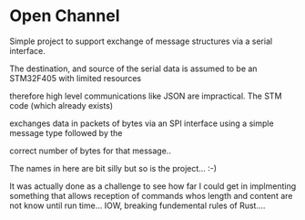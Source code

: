 # Open Channel

Simple project to support exchange of message structures via a serial interface.

The destination, and source of the serial data is assumed to be an STM32F405 with limited resources

therefore high level communications like JSON are impractical. The STM code (which already exists)

exchanges data in packets of bytes via an SPI interface using a simple message type followed by the

correct number of bytes for that message..

The names in here are bit silly but so is the project...  :-)

It was actually done as a challenge to see how far I could get in implmenting something that allows
reception of commands whos length and content are not know until run time...  IOW, breaking fundemental
rules of Rust....
